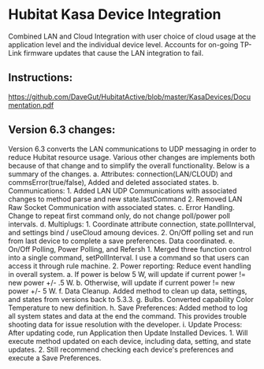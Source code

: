 # Hubitat Kasa Device Integration
Combined LAN and Cloud Integration with user choice of cloud usage at the application level and the individual device level.  Accounts for on-going TP-Link firmware updates that cause the LAN integration to fail.

## Instructions:  
https://github.com/DaveGut/HubitatActive/blob/master/KasaDevices/Documentation.pdf

## Version 6.3 changes:
Version 6.3 converts the LAN communications to UDP messaging in order to reduce Hubitat resource usage.  Various other changes are implements both because of that change and to simplify the overall functionality.  Below is a summary of the changes.
a.	Attributes: connection(LAN/CLOUD) and commsError(true/false),  Added and deleted associated states.
b.	Communications:
	1.	Added LAN UDP Communications with associated changes to method parse and new state.lastCommand
	2.	Removed LAN Raw Socket Communication with associated states.
c.	Error Handling.  Change to repeat first command only, do not change poll/power poll intervals.
d.	Multiplugs:
	1.	Coordinate attribute connection, state.pollInterval, and settings bind / useCloud amoung devices.
	2.	On/Off polling set and run from last device to complete a save preferences.  Data coordinated.
e.	On/Off Polling, Power Polling, and Refersh
	1.	Merged three function control into a single command, setPollInterval.  I use a command so
		that users can access it through rule machine.
	2.	Power reporting:  Reduce event handling in overall system.
		a.	If power is below 5 W, will update if current power != new power +/- .5 W.
		b.	Otherwise, will update if current power != new power +/- 5 W.
f.	Data Cleanup.  Added method to clean up data, settings, and states from versions back to 5.3.3.
g.	Bulbs.  Converted capability Color Temperature to new definition.
h.	Save Preferences:  Added method to log all system states and data at the end the command.
	This provides trouble shooting data for issue resolution with the developer.
i.	Update Process: After updating code, run Application then Update Installed Devices.
	1.	Will execute method updated on each device, including data, setting, and state updates.
	2.	Still recommend checking each device's preferences and execute a Save Preferences.
